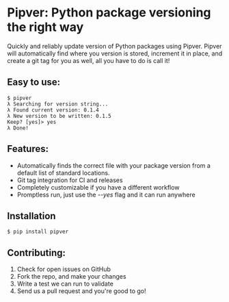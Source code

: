 Pipver: Python package versioning the right way
===============================================

Quickly and reliably update version of Python packages using Pipver.
Pipver will automatically find where you version is stored, increment it in place, and create a git tag for you as well, all you have to do is call it!

Easy to use:
------------

    $ pipver
    λ Searching for version string...
    λ Found current version: 0.1.4
    λ New version to be written: 0.1.5
    Keep? [yes]> yes
    λ Done!

Features:
---------

 - Automatically finds the correct file with your package version from a default list of standard locations.
 - Git tag integration for CI and releases
 - Completely customizable if you have a different workflow
 - Promptless run, just use the _--yes_ flag and it can run anywhere


 Installation
 ------------

    $ pip install pipver

Contributing:
-------------

 1. Check for open issues on GitHub
 2. Fork the repo, and make your changes
 3. Write a test we can run to validate
 4. Send us a pull request and you're good to go!
